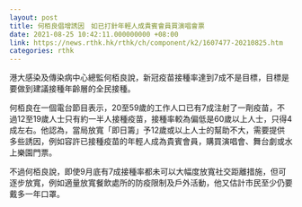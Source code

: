 ```yaml
---
layout: post
title: 何栢良倡增誘因　如已打針年輕人成貴賓會員買演唱會票
date: 2021-08-25 10:42:11.000000000 +08:00
link: https://news.rthk.hk/rthk/ch/component/k2/1607477-20210825.htm
categories: rthk
---
```


港大感染及傳染病中心總監何栢良說，新冠疫苗接種率達到7成不是目標，目標是要做到建議接種年齡層的全民接種。

何栢良在一個電台節目表示，20至59歲的工作人口已有7成注射了一劑疫苗，不過12至19歲人士只有約一半人接種疫苗，接種率較為偏低是60歲以上人士，只得4成左右。他認為，當局放寬「即日籌」予12歲或以上人士的幫助不大，需要提供多些誘因，例如容許已接種疫苗的年輕人成為貴賓會員，購買演唱會、舞台劇或水上樂園門票。

不過何栢良說，即使9月底有7成接種率都未可以大幅度放寬社交距離措施，但可逐步放寬，例如適量放寬餐飲處所的防疫限制及戶外活動，他又估計市民至少仍要戴多一年口罩。
